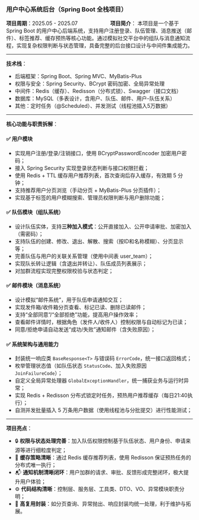 ### 用户中心系统后台（Spring Boot 全栈项目）

**项目周期**：2025.05 - 2025.07      
**项目简介**：
本项目是一个基于 Spring Boot 的用户中心后端系统，支持用户注册登录、队伍管理、消息推送（邮件）、标签推荐、缓存预热等核心功能。通过模拟社交平台中的组队与消息通知流程，实现复杂权限判断与状态管理，具备完整的后台接口设计与中间件集成能力。

------

**技术栈**：

- 后端框架：Spring Boot、Spring MVC、MyBatis-Plus
- 权限与安全：Spring Security、BCrypt 密码加密、全局异常处理
- 中间件：Redis（缓存）、Redisson（分布式锁）、Swagger（接口文档）
- 数据库：MySQL（多表设计，含用户、队伍、邮件、用户-队伍关系）
- 其他：定时任务（@Scheduled）、并发测试（线程池插入5万数据）

------

**核心功能与职责拆解**：

#### ✅ 用户模块

- 实现用户注册/登录/注销接口，使用 BCryptPasswordEncoder 加密用户密码；
- 接入 Spring Security 实现登录状态判断与接口权限拦截；
- 使用 Redis + TTL 缓存用户推荐列表，首次查询后存入缓存，有效期 5 分钟；
- 支持推荐用户分页浏览（手动分页 + MyBatis-Plus 分页插件）；
- 实现基于标签的用户模糊搜索、管理员权限判断与用户删除功能；

#### ✅ 队伍模块（组队系统）

- 设计队伍实体，支持**三种加入模式**：公开直接加入、公开申请审批、加密加入（需密码）；
- 支持队伍的创建、修改、退出、解散、搜索（按ID和名称模糊）、分页显示等；
- 完善队伍与用户的关联关系管理（使用中间表 user_team）；
- 实现队长转让逻辑（含退出并转让）、队伍成员列表展示；
- 对加群流程实现完整权限校验与状态判定；

#### ✅ 邮件模块（消息系统）

- 设计模拟“邮件系统”，用于队伍申请通知交互；
- 实现发件箱/收件箱分页查看、标记已读、删除已读邮件；
- 支持“全部同意”/“全部拒绝”功能，提高用户操作效率；
- 查看邮件详情时，根据角色（发件人/收件人）控制权限与自动标记为已读；
- 同意/拒绝申请自动发送“成功/失败”通知邮件（含失败原因）；

#### ✅ 系统架构与通用能力

- 封装统一响应类 `BaseResponse<T>` 与错误码 `ErrorCode`，统一接口返回格式；
- 枚举管理状态值（如队伍状态 `StatusCode`、加入失败原因 `JoinFailureCode`）；
- 自定义全局异常处理器 `GlobalExceptionHandler`，统一捕获业务与运行时异常；
- 实现 Redis + Redisson 分布式锁定时任务，预热用户推荐缓存（每日21:40执行）；
- 自测并发批量插入 5 万条用户数据（使用线程池与分批提交）进行性能测试；

------

**项目亮点**：

- 🔒 **权限与状态处理完善**：加入队伍权限控制基于队伍状态、用户身份、申请来源等进行细粒度判定；
- 🚀 **缓存策略清晰**：通过 Redis 缓存推荐列表，使用 Redisson 保证预热任务的分布式唯一执行；
- 📬 **通知机制清晰闭环**：用户加群的请求、审批、反馈形成完整闭环，极大提升用户体验；
- ⚙ **代码结构清晰**：控制层、服务层、工具类、DTO、VO、异常模块职责分明；
- 🧩 **高复用封装**：如分页查询、异常抛出、响应封装均统一处理，利于维护与拓展。